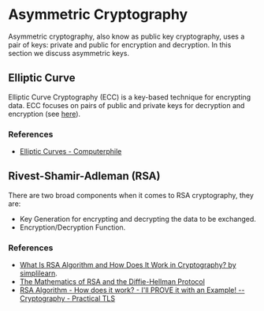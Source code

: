 # Asymmetric Cryptography

Asymmetric cryptography, also know as public key cryptography, uses a pair of keys: private and public for encryption and decryption. In this section we discuss asymmetric keys.

## Elliptic Curve

Elliptic Curve Cryptography (ECC) is a key-based technique for encrypting data. ECC focuses on pairs of public and private keys for decryption and encryption (see [here](https://avinetworks.com/glossary/elliptic-curve-cryptography/)).

### References

* [Elliptic Curves - Computerphile](https://www.youtube.com/watch?v=NF1pwjL9-DE)

## Rivest-Shamir-Adleman (RSA)

There are two broad components when it comes to RSA cryptography, they are: 

* Key Generation for encrypting and decrypting the data to be exchanged.
* Encryption/Decryption Function.

### References

* [What Is RSA Algorithm and How Does It Work in Cryptography? by simplilearn](https://www.simplilearn.com/tutorials/cryptography-tutorial/rsa-algorithm).
* [The Mathematics of RSA and the Diffie-Hellman Protocol](https://www.youtube.com/watch?v=xmwxDHX6xUc)
* [RSA Algorithm - How does it work? - I'll PROVE it with an Example! -- Cryptography - Practical TLS](https://www.youtube.com/watch?v=Pq8gNbvfaoM)